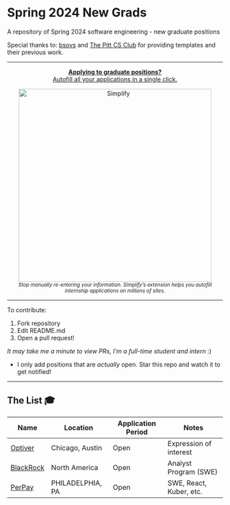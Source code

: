 # Spring 2024 New Grads
A repository of Spring 2024 software engineering - new graduate positions

Special thanks to: [bsovs](https://github.com/bsovs) and [The Pitt CS Club](https://github.com/pittcsc) for providing templates and their previous work.

---

<div align="center" id="Visit_itsthomthomob_for_a_more_up-to-date_repo">
	<p>
		<a href="[https://simplify.jobs/?invite=2d8fe25021b&utm_source=referral](https://simplify.jobs/?invite=99e1e2d7da2&utm_source=referral)">
			<b>Applying to graduate positions?</b>
			<br>
			Autofill all your applications in a single click.
			<br>
			<div>
				<img src="https://res.cloudinary.com/dpeo4xcnc/image/upload/v1636594918/simplify_pittcsc.png" width="450"  alt="Simplify">
			</div>
		</a>
		<sub><i>Stop manually re-entering your information. Simplify’s extension helps you autofill internship applications on millions of sites.</i></sub>
	</p>
</div>

---

To contribute:

 1. Fork repository
 2. Edit README.md
 3. Open a pull request!
 
 _It may take me a minute to view PRs, I'm a full-time student and intern_ :)

- I only add positions that are *actually* open. Star this repo and watch it to get notified!

---

## The List 🎓

| Name  |  Location | Application Period | Notes |
|---|---|-------------|-------------|
|[Optiver](https://optiver.com/working-at-optiver/career-opportunities/6497784002/)|Chicago, Austin| Open | Expression of interest |
|[BlackRock](https://blackrock.tal.net/vx/lang-en-GB/mobile-0/brand-3/xf-232eb66ac89a/candidate/so/pm/1/pl/1/opp/7893-Analyst-Program-Americas/en-GB)| North America | Open | Analyst Program (SWE) |
|[PerPay](https://jobs.lever.co/perpay/032c6423-f7b4-4d6a-b369-a415630948e8)| PHILADELPHIA, PA | Open | SWE, React, Kuber, etc. |
